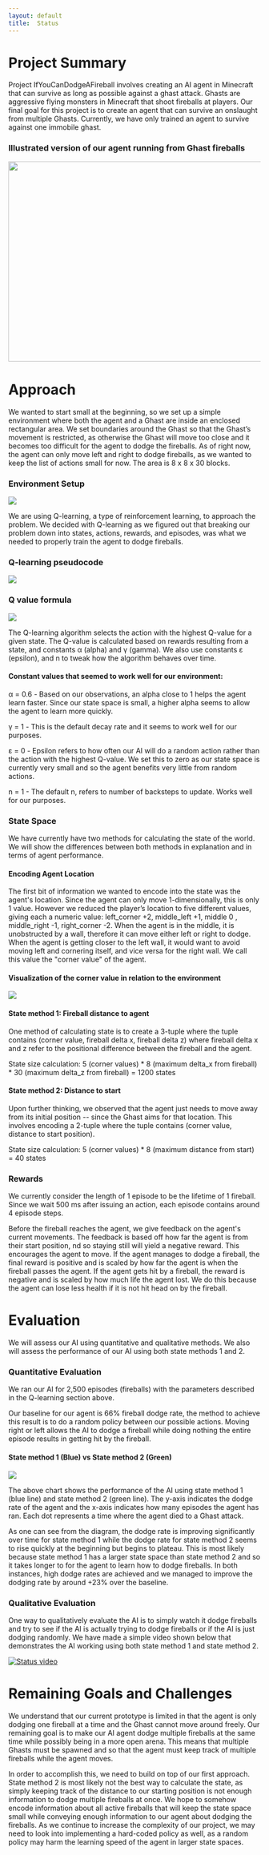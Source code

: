 ```yaml
---
layout: default
title:  Status
---
```


# Project Summary
Project IfYouCanDodgeAFireball involves creating an AI agent in Minecraft that can survive as long as possible against a ghast attack. Ghasts are aggressive flying monsters in Minecraft that shoot fireballs at players. Our final goal for this project is to create an agent that can survive an onslaught from multiple Ghasts. Currently, we have only trained an agent to survive against one immobile ghast.
 
### Illustrated version of our agent running from Ghast fireballs
<img src="http://i.imgur.com/Mt1oxS9.jpg" width="600" height="400"/>
 
# Approach
We wanted to start small at the beginning, so we set up a simple environment where both the agent and a Ghast are inside an enclosed rectangular area. We set boundaries around the Ghast so that the Ghast’s movement is restricted, as otherwise the Ghast will move too close and it becomes too difficult for the agent to dodge the fireballs. As of right now, the agent can only move left and right to dodge fireballs, as we wanted to keep the list of actions small for now. The area is 8 x 8 x 30 blocks.

### Environment Setup
<img src="http://i.imgur.com/7fP5THM.png"/>

We are using Q-learning, a type of reinforcement learning, to approach the problem. We decided with Q-learning as we figured out that breaking our problem down into states, actions, rewards, and episodes, was what we needed to properly train the agent to dodge fireballs.
 
### Q-learning pseudocode
<img src="http://i.imgur.com/oi6jv72.png"/>
 
### Q value formula
<img src="http://i.imgur.com/eAyNfY1.png"/>
 
The Q-learning algorithm selects the action with the highest Q-value for a given state. The Q-value is calculated based on rewards resulting from a state, and constants α (alpha) and γ (gamma). We also use constants ε (epsilon), and n to tweak how the algorithm behaves over time.

#### Constant values that seemed to work well for our environment:
α = 0.6 - Based on our observations, an alpha close to 1 helps the agent learn faster. Since our state space is small, a higher alpha seems to allow the agent to learn more quickly.

γ = 1 - This is the default decay rate and it seems to work well for our purposes.

ε = 0 - Epsilon refers to how often our AI will do a random action rather than the action with the highest Q-value. We set this to zero as our state space is currently very small and so the agent benefits very little from random actions.

n = 1 - The default n, refers to number of backsteps to update. Works well for our purposes.

### State Space
We have currently have two methods for calculating the state of the world. We will show the differences between both methods in explanation and in terms of agent performance.

#### Encoding Agent Location
The first bit of information we wanted to encode into the state was the agent's location. Since the agent can only move 1-dimensionally, this is only 1 value. However we reduced the player’s location to five different values, giving each a numeric value: left_corner +2, middle_left +1, middle 0 , middle_right -1, right_corner -2.  When the agent is in the middle, it is unobstructed by a wall, therefore it can move either left or right to dodge.  When the agent is getting closer to the left wall, it would want to avoid moving left and cornering itself, and vice versa for the right wall. We call this value the "corner value" of the agent.

#### Visualization of the corner value in relation to the environment
<img src="http://i.imgur.com/KrCKk89.png"/>

#### State method 1: Fireball distance to agent
One method of calculating state is to create a 3-tuple where the tuple contains (corner value, fireball delta x, fireball delta z) where fireball delta x and z refer to the positional difference between the fireball and the agent.

State size calculation: 5 (corner values) * 8 (maximum delta_x from fireball) * 30 (maximum delta_z from fireball) = 1200 states

#### State method 2: Distance to start
Upon further thinking, we observed that the agent just needs to move away from its initial position -- since the Ghast aims for that location. This involves encoding a 2-tuple where the tuple contains (corner value, distance to start position).

State size calculation: 5 (corner values) * 8 (maximum distance from start) = 40 states

### Rewards
We currently consider the length of 1 episode to be the lifetime of 1 fireball. Since we wait 500 ms after issuing an action, each episode contains around 4 episode steps.

Before the fireball reaches the agent, we give feedback on the agent's current movements. The feedback is based off how far the agent is from their start position, nd so staying still will yield a negative reward. This encourages the agent to move. If the agent manages to dodge a fireball, the final reward is positive and is scaled by how far the agent is when the fireball passes the agent. If the agent gets hit by a fireball, the reward is negative and is scaled by how much life the agent lost. We do this because the agent can lose less health if it is not hit head on by the fireball.

# Evaluation
We will assess our AI using quantitative and qualitative methods. We also will assess the performance of our AI using both state methods 1 and 2.

### Quantitative Evaluation
We ran our AI for 2,500 episodes (fireballs) with the parameters described in the Q-learning section above.

Our baseline for our agent is 66% fireball dodge rate, the method to achieve this result is to do a random policy between our possible actions. Moving right or left allows the AI to dodge a fireball while doing nothing the entire episode results in getting hit by the fireball.

#### State method 1 (Blue) vs State method 2 (Green)
<img src="http://i.imgur.com/enS7NEp.png"/>

The above chart shows the performance of the AI using state method 1 (blue line) and state method 2 (green line). The y-axis indicates the dodge rate of the agent and the x-axis indicates how many episodes the agent has ran. Each dot represents a time where the agent died to a Ghast attack.

As one can see from the diagram, the dodge rate is improving significantly over time for state method 1 while the dodge rate for state method 2 seems to rise quickly at the beginning but begins to plateau. This is most likely because state method 1 has a larger state space than state method 2 and so it takes longer to for the agent to learn how to dodge fireballs. In both instances, high dodge rates are achieved and we managed to improve the dodging rate by around +23% over the baseline.

### Qualitative Evaluation
One way to qualitatively evaluate the AI is to simply watch it dodge fireballs and try to see if the AI is actually trying to dodge fireballs or if the AI is just dodging randomly. We have made a simple video shown below that demonstrates the AI working using both state method 1 and state method 2.

[![Status video](http://img.youtube.com/vi/APLYlLdmxYg/0.jpg)](https://www.youtube.com/watch?v=APLYlLdmxYg "Project IfYouCanDodgeAFireball - Status Video")

# Remaining Goals and Challenges
We understand that our current prototype is limited in that the agent is only dodging one fireball at a time and the Ghast cannot move around freely. Our remaining goal is to make our AI agent dodge multiple fireballs at the same time while possibly being in a more open arena. This means that multiple Ghasts must be spawned and so that the agent must keep track of multiple fireballs while the agent moves.

In order to accomplish this, we need to build on top of our first approach. State method 2 is most likely not the best way to calculate the state, as simply keeping track of the distance to our starting position is not enough information to dodge multiple fireballs at once. We hope to somehow encode information about all active fireballs that will keep the state space small while conveying enough information to our agent about dodging the fireballs. As we continue to increase the complexity of our project, we may need to look into implementing a hard-coded policy as well, as a random policy may harm the learning speed of the agent in larger state spaces.